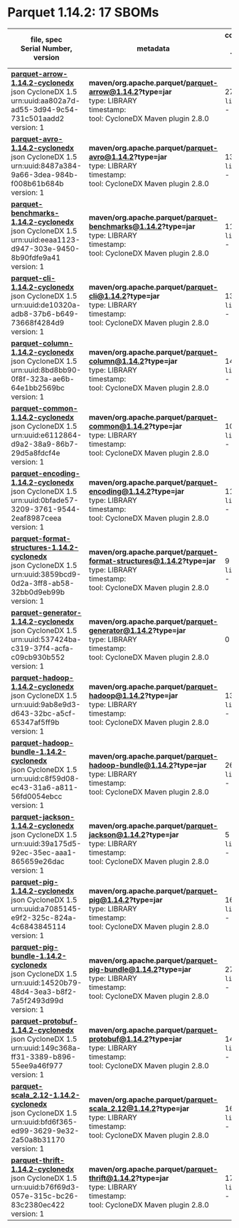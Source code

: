 Parquet 1.14.2: 17 SBOMs
=======

| file, spec<br>Serial Number, version| metadata | components<br>by type<br>- libs purl types |
| ----------------------------------- | -------- | ------------------------------------------ |
| **[parquet-arrow-1.14.2-cyclonedx](maven/org.apache.parquet/parquet-arrow/1.14.2/parquet-arrow-1.14.2-cyclonedx.json)**<br>json CycloneDX 1.5<br>urn:uuid:aa802a7d-ad55-3d94-9c54-731c501aadd2<br>version: 1 | **maven/org.apache.parquet/parquet-arrow@1.14.2?type=jar**<br>type: LIBRARY<br>timestamp: <br>tool: CycloneDX Maven plugin 2.8.0 | 27<br>`library`: 27 <br>- `maven`: 27  |
| **[parquet-avro-1.14.2-cyclonedx](maven/org.apache.parquet/parquet-avro/1.14.2/parquet-avro-1.14.2-cyclonedx.json)**<br>json CycloneDX 1.5<br>urn:uuid:8487a384-9a66-3dea-984b-f008b61b684b<br>version: 1 | **maven/org.apache.parquet/parquet-avro@1.14.2?type=jar**<br>type: LIBRARY<br>timestamp: <br>tool: CycloneDX Maven plugin 2.8.0 | 136<br>`library`: 136 <br>- `maven`: 136  |
| **[parquet-benchmarks-1.14.2-cyclonedx](maven/org.apache.parquet/parquet-benchmarks/1.14.2/parquet-benchmarks-1.14.2-cyclonedx.json)**<br>json CycloneDX 1.5<br>urn:uuid:eeaa1123-d947-303e-9450-8b90fdfe9a41<br>version: 1 | **maven/org.apache.parquet/parquet-benchmarks@1.14.2?type=jar**<br>type: LIBRARY<br>timestamp: <br>tool: CycloneDX Maven plugin 2.8.0 | 119<br>`library`: 119 <br>- `maven`: 119  |
| **[parquet-cli-1.14.2-cyclonedx](maven/org.apache.parquet/parquet-cli/1.14.2/parquet-cli-1.14.2-cyclonedx.json)**<br>json CycloneDX 1.5<br>urn:uuid:de10320a-adb8-37b6-b649-73668f4284d9<br>version: 1 | **maven/org.apache.parquet/parquet-cli@1.14.2?type=jar**<br>type: LIBRARY<br>timestamp: <br>tool: CycloneDX Maven plugin 2.8.0 | 136<br>`library`: 136 <br>- `maven`: 136  |
| **[parquet-column-1.14.2-cyclonedx](maven/org.apache.parquet/parquet-column/1.14.2/parquet-column-1.14.2-cyclonedx.json)**<br>json CycloneDX 1.5<br>urn:uuid:8bd8bb90-0f8f-323a-ae6b-64e1bb2569bc<br>version: 1 | **maven/org.apache.parquet/parquet-column@1.14.2?type=jar**<br>type: LIBRARY<br>timestamp: <br>tool: CycloneDX Maven plugin 2.8.0 | 14<br>`library`: 14 <br>- `maven`: 14  |
| **[parquet-common-1.14.2-cyclonedx](maven/org.apache.parquet/parquet-common/1.14.2/parquet-common-1.14.2-cyclonedx.json)**<br>json CycloneDX 1.5<br>urn:uuid:e6112864-d9a2-38a9-86b7-29d5a8fdcf4e<br>version: 1 | **maven/org.apache.parquet/parquet-common@1.14.2?type=jar**<br>type: LIBRARY<br>timestamp: <br>tool: CycloneDX Maven plugin 2.8.0 | 10<br>`library`: 10 <br>- `maven`: 10  |
| **[parquet-encoding-1.14.2-cyclonedx](maven/org.apache.parquet/parquet-encoding/1.14.2/parquet-encoding-1.14.2-cyclonedx.json)**<br>json CycloneDX 1.5<br>urn:uuid:0bfade57-3209-3761-9544-2eaf8987ceea<br>version: 1 | **maven/org.apache.parquet/parquet-encoding@1.14.2?type=jar**<br>type: LIBRARY<br>timestamp: <br>tool: CycloneDX Maven plugin 2.8.0 | 11<br>`library`: 11 <br>- `maven`: 11  |
| **[parquet-format-structures-1.14.2-cyclonedx](maven/org.apache.parquet/parquet-format-structures/1.14.2/parquet-format-structures-1.14.2-cyclonedx.json)**<br>json CycloneDX 1.5<br>urn:uuid:3859bcd9-0d2a-3ff8-ab58-32bb0d9eb99b<br>version: 1 | **maven/org.apache.parquet/parquet-format-structures@1.14.2?type=jar**<br>type: LIBRARY<br>timestamp: <br>tool: CycloneDX Maven plugin 2.8.0 | 9<br>`library`: 9 <br>- `maven`: 9  |
| **[parquet-generator-1.14.2-cyclonedx](maven/org.apache.parquet/parquet-generator/1.14.2/parquet-generator-1.14.2-cyclonedx.json)**<br>json CycloneDX 1.5<br>urn:uuid:537424ba-c319-37f4-acfa-c09cb930b552<br>version: 1 | **maven/org.apache.parquet/parquet-generator@1.14.2?type=jar**<br>type: LIBRARY<br>timestamp: <br>tool: CycloneDX Maven plugin 2.8.0 | 0 |
| **[parquet-hadoop-1.14.2-cyclonedx](maven/org.apache.parquet/parquet-hadoop/1.14.2/parquet-hadoop-1.14.2-cyclonedx.json)**<br>json CycloneDX 1.5<br>urn:uuid:9ab8e9d3-d643-32bc-a5cf-65347af5ff9b<br>version: 1 | **maven/org.apache.parquet/parquet-hadoop@1.14.2?type=jar**<br>type: LIBRARY<br>timestamp: <br>tool: CycloneDX Maven plugin 2.8.0 | 138<br>`library`: 138 <br>- `maven`: 138  |
| **[parquet-hadoop-bundle-1.14.2-cyclonedx](maven/org.apache.parquet/parquet-hadoop-bundle/1.14.2/parquet-hadoop-bundle-1.14.2-cyclonedx.json)**<br>json CycloneDX 1.5<br>urn:uuid:c8f59d08-ec43-31a6-a811-56fd0054ebcc<br>version: 1 | **maven/org.apache.parquet/parquet-hadoop-bundle@1.14.2?type=jar**<br>type: LIBRARY<br>timestamp: <br>tool: CycloneDX Maven plugin 2.8.0 | 26<br>`library`: 26 <br>- `maven`: 26  |
| **[parquet-jackson-1.14.2-cyclonedx](maven/org.apache.parquet/parquet-jackson/1.14.2/parquet-jackson-1.14.2-cyclonedx.json)**<br>json CycloneDX 1.5<br>urn:uuid:39a175d5-92ec-35ec-aaa1-865659e26dac<br>version: 1 | **maven/org.apache.parquet/parquet-jackson@1.14.2?type=jar**<br>type: LIBRARY<br>timestamp: <br>tool: CycloneDX Maven plugin 2.8.0 | 5<br>`library`: 5 <br>- `maven`: 5  |
| **[parquet-pig-1.14.2-cyclonedx](maven/org.apache.parquet/parquet-pig/1.14.2/parquet-pig-1.14.2-cyclonedx.json)**<br>json CycloneDX 1.5<br>urn:uuid:a7085145-e9f2-325c-824a-4c6843845114<br>version: 1 | **maven/org.apache.parquet/parquet-pig@1.14.2?type=jar**<br>type: LIBRARY<br>timestamp: <br>tool: CycloneDX Maven plugin 2.8.0 | 166<br>`library`: 166 <br>- `maven`: 166  |
| **[parquet-pig-bundle-1.14.2-cyclonedx](maven/org.apache.parquet/parquet-pig-bundle/1.14.2/parquet-pig-bundle-1.14.2-cyclonedx.json)**<br>json CycloneDX 1.5<br>urn:uuid:14520b79-48d4-3ea3-b8f2-7a5f2493d99d<br>version: 1 | **maven/org.apache.parquet/parquet-pig-bundle@1.14.2?type=jar**<br>type: LIBRARY<br>timestamp: <br>tool: CycloneDX Maven plugin 2.8.0 | 27<br>`library`: 27 <br>- `maven`: 27  |
| **[parquet-protobuf-1.14.2-cyclonedx](maven/org.apache.parquet/parquet-protobuf/1.14.2/parquet-protobuf-1.14.2-cyclonedx.json)**<br>json CycloneDX 1.5<br>urn:uuid:149c368a-ff31-3389-b896-55ee9a46f977<br>version: 1 | **maven/org.apache.parquet/parquet-protobuf@1.14.2?type=jar**<br>type: LIBRARY<br>timestamp: <br>tool: CycloneDX Maven plugin 2.8.0 | 145<br>`library`: 145 <br>- `maven`: 145  |
| **[parquet-scala_2.12-1.14.2-cyclonedx](maven/org.apache.parquet/parquet-scala_2.12/1.14.2/parquet-scala_2.12-1.14.2-cyclonedx.json)**<br>json CycloneDX 1.5<br>urn:uuid:bfd6f365-ed99-3629-9e32-2a50a8b31170<br>version: 1 | **maven/org.apache.parquet/parquet-scala_2.12@1.14.2?type=jar**<br>type: LIBRARY<br>timestamp: <br>tool: CycloneDX Maven plugin 2.8.0 | 16<br>`library`: 16 <br>- `maven`: 16  |
| **[parquet-thrift-1.14.2-cyclonedx](maven/org.apache.parquet/parquet-thrift/1.14.2/parquet-thrift-1.14.2-cyclonedx.json)**<br>json CycloneDX 1.5<br>urn:uuid:b76f69d3-057e-315c-bc26-83c2380ec422<br>version: 1 | **maven/org.apache.parquet/parquet-thrift@1.14.2?type=jar**<br>type: LIBRARY<br>timestamp: <br>tool: CycloneDX Maven plugin 2.8.0 | 172<br>`library`: 172 <br>- `maven`: 172  |
